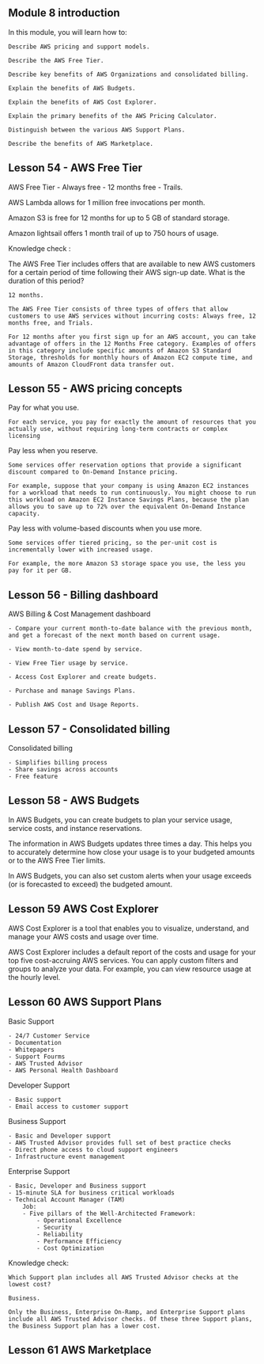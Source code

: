 ## Module 8 introduction

In this module, you will learn how to:

    Describe AWS pricing and support models.

    Describe the AWS Free Tier.

    Describe key benefits of AWS Organizations and consolidated billing.

    Explain the benefits of AWS Budgets.

    Explain the benefits of AWS Cost Explorer.

    Explain the primary benefits of the AWS Pricing Calculator.

    Distinguish between the various AWS Support Plans.

    Describe the benefits of AWS Marketplace.

## Lesson 54 - AWS Free Tier

AWS Free Tier - Always free - 12 months free - Trails.

AWS Lambda allows for 1 million free invocations per month.

Amazon S3 is free for 12 months for up to 5 GB of standard storage.

Amazon lightsail offers 1 month trail of up to 750 hours of usage.

Knowledge check :

The AWS Free Tier includes offers that are available to new AWS customers for a certain period of time following their AWS sign-up date. What is the duration of this period?

    12 months.

    The AWS Free Tier consists of three types of offers that allow customers to use AWS services without incurring costs: Always free, 12 months free, and Trials.

    For 12 months after you first sign up for an AWS account, you can take advantage of offers in the 12 Months Free category. Examples of offers in this category include specific amounts of Amazon S3 Standard Storage, thresholds for monthly hours of Amazon EC2 compute time, and amounts of Amazon CloudFront data transfer out.

## Lesson 55 - AWS pricing concepts

Pay for what you use.

    For each service, you pay for exactly the amount of resources that you actually use, without requiring long-term contracts or complex licensing

Pay less when you reserve.

    Some services offer reservation options that provide a significant discount compared to On-Demand Instance pricing.

    For example, suppose that your company is using Amazon EC2 instances for a workload that needs to run continuously. You might choose to run this workload on Amazon EC2 Instance Savings Plans, because the plan allows you to save up to 72% over the equivalent On-Demand Instance capacity.

Pay less with volume-based discounts when you use more.

    Some services offer tiered pricing, so the per-unit cost is incrementally lower with increased usage.

    For example, the more Amazon S3 storage space you use, the less you pay for it per GB.

## Lesson 56 - Billing dashboard

AWS Billing & Cost Management dashboard

    - Compare your current month-to-date balance with the previous month, and get a forecast of the next month based on current usage.

    - View month-to-date spend by service.

    - View Free Tier usage by service.

    - Access Cost Explorer and create budgets.

    - Purchase and manage Savings Plans.

    - Publish AWS Cost and Usage Reports.

## Lesson 57 - Consolidated billing

Consolidated billing

    - Simplifies billing process
    - Share savings across accounts
    - Free feature

## Lesson 58 - AWS Budgets

In AWS Budgets, you can create budgets to plan your service usage, service costs, and instance reservations.

The information in AWS Budgets updates three times a day. This helps you to accurately determine how close your usage is to your budgeted amounts or to the AWS Free Tier limits.

In AWS Budgets, you can also set custom alerts when your usage exceeds (or is forecasted to exceed) the budgeted amount.

## Lesson 59 AWS Cost Explorer

AWS Cost Explorer is a tool that enables you to visualize, understand, and manage your AWS costs and usage over time.

AWS Cost Explorer includes a default report of the costs and usage for your top five cost-accruing AWS services. You can apply custom filters and groups to analyze your data. For example, you can view resource usage at the hourly level.

## Lesson 60 AWS Support Plans

Basic Support

    - 24/7 Customer Service
    - Documentation
    - Whitepapers
    - Support Fourms
    - AWS Trusted Advisor
    - AWS Personal Health Dashboard

Developer Support

    - Basic support
    - Email access to customer support

Business Support

    - Basic and Developer support
    - AWS Trusted Advisor provides full set of best practice checks
    - Direct phone access to cloud support engineers
    - Infrastructure event management

Enterprise Support

    - Basic, Developer and Business support
    - 15-minute SLA for business critical workloads
    - Technical Account Manager (TAM)
        Job:
        - Five pillars of the Well-Architected Framework:
            - Operational Excellence
            - Security
            - Reliability
            - Performance Efficiency
            - Cost Optimization

Knowledge check:

    Which Support plan includes all AWS Trusted Advisor checks at the lowest cost?

    Business.

    Only the Business, Enterprise On-Ramp, and Enterprise Support plans include all AWS Trusted Advisor checks. Of these three Support plans, the Business Support plan has a lower cost.

## Lesson 61 AWS Marketplace
